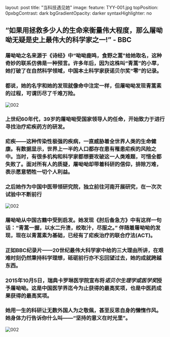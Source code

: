 layout: post
title:  "当科技遇见她"
image:
feature: TYY-001.jpg
topPosition: 0pxbgContrast: dark
bgGradientOpacity: darker
syntaxHighlighter: no

## “如果用拯救多少人的生命来衡量伟大程度，那么屠呦呦无疑是史上最伟大的科学家之一!” - BBC

### 屠呦呦之名来源于《诗经》中“呦呦鹿鸣，食野之蒿”给她取名，这种奇妙的联系仿佛是一种预言。许多年后，因为这株叫“青蒿”的小草，她打破了在自然科学领域，中国本土科学家获诺贝尔奖“零”的记录。

### 都说，她的名字和她的发现就像命中注定一样，但屠呦呦发现青蒿素的过程，可谓历尽了千难万险。

![002](../assets/images/TYY-003.jpg)

### 上世纪60年代，39岁的屠呦呦受国家领导人的任命，开始致力于进行寻找治疗疟疾药方的研发。

### 疟疾——这种传染性极强的疾病，一直威胁着全世界人类的生命健康。有数据显示，世界上一半的人口都存在患有罹患疟疾的风险之中。当时，有很多机构和科学家都想要攻破这一人类难题，可惜全都失败了。面对所有人的质疑，屠呦呦却带着科研的信仰，排除万难，表示愿意牺牲一切个人利益。

### 之后她作为中国中医带领研究院，独立前往河南开展研究，在一次次试验中不断前行

![002](../assets/images/TYY-004.jpg)

### 屠呦呦从中国古籍中受到启发。她发现《肘后备急方》中有这样一句话：“青蒿一握，以水二升渍，绞取汁，尽服之。” 伴随着屠呦呦的发现，现在以青蒿素为基础，已经有了疟疾治疗的联合疗法(ACT)。

### 正如BBC纪录片——20世纪最伟大科学家中给的三大理由所讲，在艰难时刻仍然秉持科学理想，砥砺前行亦不忘回望过去，她的成就跨越东西。

### 2015年10月5日，瑞典卡罗琳医学院宣布将*诺贝尔生理学或医学奖*授予屠呦呦。这是中国医学界迄今为止获得的最高奖项，也是中医药成果获得的最高奖项。

### 她用一生的科研让无数外国人为之敬佩，甚至反思自身的懒惰作风。她身体力行告诉你什么叫——“坚持的意义在时光里”。

![002](../assets/images/TYY-005.jpg)
